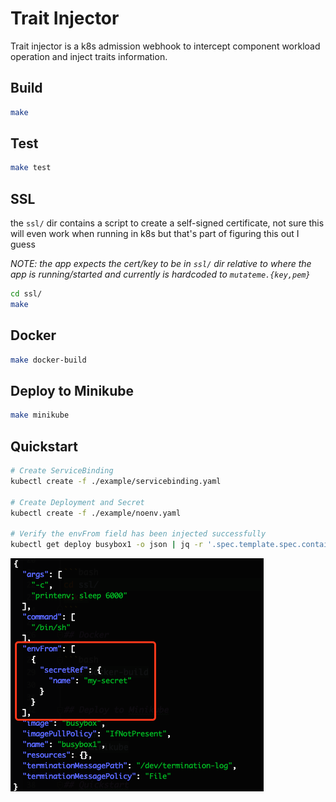 # Trait Injector

Trait injector is a k8s admission webhook to intercept component workload operation and inject traits information.

## Build

```bash
make
```

## Test

```bash
make test
```

## SSL

the `ssl/` dir contains a script to create a self-signed certificate, not sure this will even work when running in k8s but that's part of figuring this out I guess

_NOTE: the app expects the cert/key to be in `ssl/` dir relative to where the app is running/started and currently is hardcoded to `mutateme.{key,pem}`_

```bash
cd ssl/ 
make 
```

## Docker

```bash
make docker-build
```

## Deploy to Minikube

```bash
make minikube
```

## Quickstart

```bash
# Create ServiceBinding
kubectl create -f ./example/servicebinding.yaml

# Create Deployment and Secret
kubectl create -f ./example/noenv.yaml

# Verify the envFrom field has been injected successfully
kubectl get deploy busybox1 -o json | jq -r '.spec.template.spec.containers[0]'
```
![alt text](./doc/img/envFrom.png)

